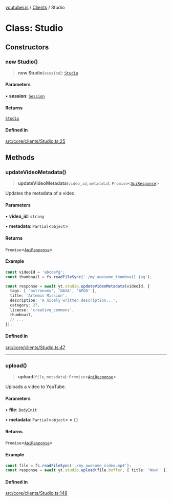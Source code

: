 [youtubei.js](../../../README.md) / [Clients](../README.md) / Studio

# Class: Studio

## Constructors

### new Studio()

> **new Studio**(`session`): [`Studio`](Studio.md)

#### Parameters

• **session**: [`Session`](../../../classes/Session.md)

#### Returns

[`Studio`](Studio.md)

#### Defined in

[src/core/clients/Studio.ts:25](https://github.com/LuanRT/YouTube.js/blob/e54e499ff553dab51e6d9d1aebc090b50fec29ba/src/core/clients/Studio.ts#L25)

## Methods

### updateVideoMetadata()

> **updateVideoMetadata**(`video_id`, `metadata`): `Promise`\<[`ApiResponse`](../../../interfaces/ApiResponse.md)\>

Updates the metadata of a video.

#### Parameters

• **video\_id**: `string`

• **metadata**: `Partial`\<`object`\>

#### Returns

`Promise`\<[`ApiResponse`](../../../interfaces/ApiResponse.md)\>

#### Example

```ts
const videoId = 'abcdefg';
const thumbnail = fs.readFileSync('./my_awesome_thumbnail.jpg');

const response = await yt.studio.updateVideoMetadata(videoId, {
  tags: [ 'astronomy', 'NASA', 'APOD' ],
  title: 'Artemis Mission',
  description: 'A nicely written description...',
  category: 27,
  license: 'creative_commons',
  thumbnail,
  // ...
});
```

#### Defined in

[src/core/clients/Studio.ts:47](https://github.com/LuanRT/YouTube.js/blob/e54e499ff553dab51e6d9d1aebc090b50fec29ba/src/core/clients/Studio.ts#L47)

***

### upload()

> **upload**(`file`, `metadata`): `Promise`\<[`ApiResponse`](../../../interfaces/ApiResponse.md)\>

Uploads a video to YouTube.

#### Parameters

• **file**: `BodyInit`

• **metadata**: `Partial`\<`object`\> = `{}`

#### Returns

`Promise`\<[`ApiResponse`](../../../interfaces/ApiResponse.md)\>

#### Example

```ts
const file = fs.readFileSync('./my_awesome_video.mp4');
const response = await yt.studio.upload(file.buffer, { title: 'Wow!' });
```

#### Defined in

[src/core/clients/Studio.ts:148](https://github.com/LuanRT/YouTube.js/blob/e54e499ff553dab51e6d9d1aebc090b50fec29ba/src/core/clients/Studio.ts#L148)
